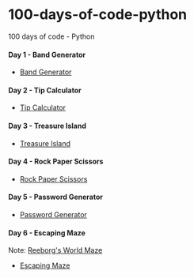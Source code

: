 # 100-days-of-code-python
100 days of code - Python

#### Day 1 - Band Generator
- [Band Generator](day_001)

#### Day 2 - Tip Calculator
- [Tip Calculator](day_002)

#### Day 3 - Treasure Island
- [Treasure Island](day_003)

#### Day 4 - Rock Paper Scissors
- [Rock Paper Scissors](day_004)

#### Day 5 - Password Generator
- [Password Generator](day_005)

#### Day 6 - Escaping Maze
Note: [Reeborg's World Maze](https://reeborg.ca/reeborg.html?lang=en&mode=python&menu=worlds%2Fmenus%2Freeborg_intro_en.json&name=Maze&url=worlds%2Ftutorial_en%2Fmaze1.json)
- [Escaping Maze](day_006)
